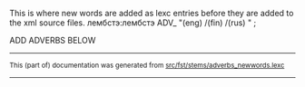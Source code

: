This is where new words are added as lexc entries before they are 
added to the xml source files.
лембстэ:лембстэ ADV_ "(eng) /(fin) /(rus) " ;

ADD ADVERBS BELOW

* * *

<small>This (part of) documentation was generated from [src/fst/stems/adverbs_newwords.lexc](https://github.com/giellalt/lang-myv/blob/main/src/fst/stems/adverbs_newwords.lexc)</small>

---

